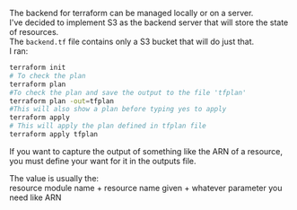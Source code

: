The backend for terraform can be managed locally or on a server.<br/>
I've decided to implement S3 as the backend server that will store the state of resources.<br/>
The ```backend.tf``` file contains only a S3 bucket that will do just that.<br/>
I ran:<br/>

```bash
terraform init
# To check the plan
terraform plan 
#To check the plan and save the output to the file 'tfplan'
terraform plan -out=tfplan
#This will also show a plan before typing yes to apply
terraform apply
# This will apply the plan defined in tfplan file
terraform apply tfplan
```

If you want to capture the output of something like the ARN of a resource, you must define your want for it in the outputs file.<br/>

The value is usually the:<br/>
resource module name + resource name given + whatever parameter you need like ARN<br/>

